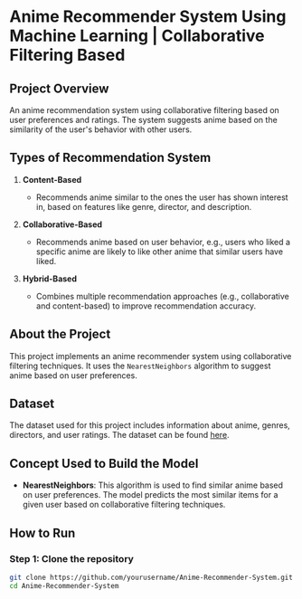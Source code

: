 # **Anime Recommender System Using Machine Learning | Collaborative Filtering Based**

## Project Overview
An anime recommendation system using collaborative filtering based on user preferences and ratings. The system suggests anime based on the similarity of the user's behavior with other users.

## Types of Recommendation System

1. **Content-Based**
   - Recommends anime similar to the ones the user has shown interest in, based on features like genre, director, and description.

2. **Collaborative-Based**
   - Recommends anime based on user behavior, e.g., users who liked a specific anime are likely to like other anime that similar users have liked.

3. **Hybrid-Based**
   - Combines multiple recommendation approaches (e.g., collaborative and content-based) to improve recommendation accuracy.

## About the Project
This project implements an anime recommender system using collaborative filtering techniques. It uses the `NearestNeighbors` algorithm to suggest anime based on user preferences.



## Dataset
The dataset used for this project includes information about anime, genres, directors, and user ratings. The dataset can be found [here](link_to_dataset).

## Concept Used to Build the Model
- **NearestNeighbors**: This algorithm is used to find similar anime based on user preferences. The model predicts the most similar items for a given user based on collaborative filtering techniques.

## How to Run

### Step 1: Clone the repository
```bash
git clone https://github.com/yourusername/Anime-Recommender-System.git
cd Anime-Recommender-System
